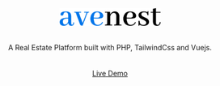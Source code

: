 <p align="center">
    <a href="https://netdevv.com/" target="_blank"><img width="200" src="https://github.com/smitpatelx/avenest/raw/master/images/avenest.png"></a><br>
    <br/><div align="center">A Real Estate Platform built with PHP, TailwindCss and Vuejs.</div><br/><br/>
    <div align="center"><a href="https://avenest.smitpatelx.com/"> Live Demo</a></div>
</p>
